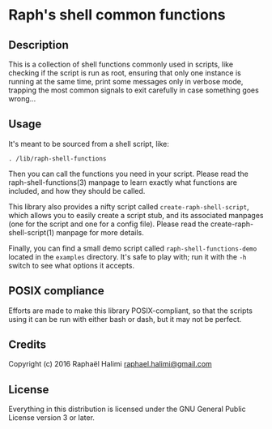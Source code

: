# Raph's shell common functions

## Description
This is a collection of shell functions commonly used in scripts, like checking
if the script is run as root, ensuring that only one instance is running at the
same time, print some messages only in verbose mode, trapping the most common
signals to exit carefully in case something goes wrong...

## Usage
It's meant to be sourced from a shell script, like:

    . /lib/raph-shell-functions

Then you can call the functions you need in your script. Please read the
raph-shell-functions(3) manpage to learn exactly what functions are included,
and how they should be called.

This library also provides a nifty script called `create-raph-shell-script`,
which allows you to easily create a script stub, and its associated manpages
(one for the script and one for a config file). Please read the
create-raph-shell-script(1) manpage for more details.

Finally, you can find a small demo script called `raph-shell-functions-demo`
located in the `examples` directory. It's safe to play with; run it with the
`-h` switch to see what options it accepts.

## POSIX compliance
Efforts are made to make this library POSIX-compliant, so that the scripts
using it can be run with either bash or dash, but it may not be perfect.

## Credits
Copyright (c) 2016 Raphaël Halimi <raphael.halimi@gmail.com>

## License
Everything in this distribution is licensed under the GNU General Public
License version 3 or later.
